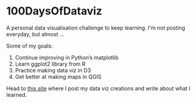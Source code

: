 # 100DaysOfDataviz

A personal data visualisation challenge to keep learning. I'm not posting everyday, but almost ...

Some of my goals:

1. Continue improving in Python’s matplotlib
1. Learn ggplot2 library from R
2. Practice making data viz in D3
3. Get better at making maps in QGIS

Head to [this site](https://100daysofdataviz.notion.site/100-Days-of-Data-viz-5b717906c4a4475fb92f9503884078bc) where I post my data viz creations and write about what I learned.
